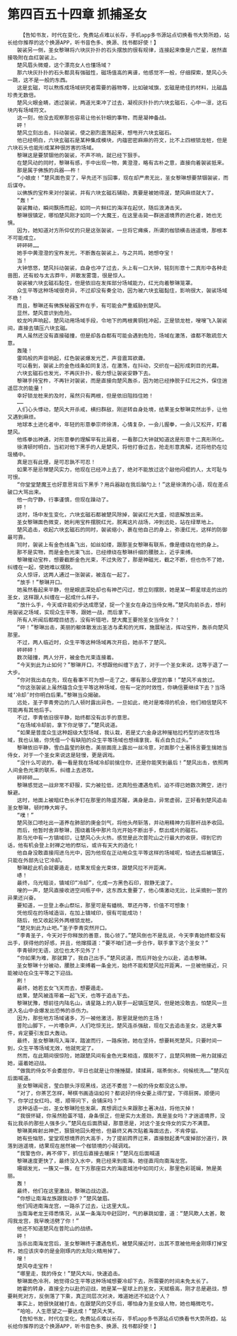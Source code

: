 # 第四百五十四章 抓捕圣女
        【告知书友，时代在变化，免费站点难以长存，手机app多书源站点切换看书大势所趋，站长给你推荐的这个换源APP，听书音色多、换源、找书都好使！】
       袈裟另一侧，圣女黎琳将六块灰扑扑的石头摆放的很有规律，连接起来像是六芒星，居然直接吸附在血红袈裟上。
       楚风眉头微蹙，这个漂亮女人也懂场域？
       那六块灰扑扑的石头都具有强磁性，磁场值高的离谱，他感觉不一般，仔细探索，楚风心头一跳，这不是一般的东西。
       这是玄磁，可以熬炼成场域研究者需要的器物等，比如破域旗，玄磁是绝佳的材料，比磁晶珍贵无数倍。
       楚风火眼金睛，透过袈裟，两道光束冲了过去，凝视灰扑扑的六块玄磁石，心中一凛，这石块内有场域符文。
       这一刻，他没去观察那些容易让他长针眼的事物，而是凝神备战。
       砰！
       楚风立刻出击，抖动袈裟，使之剧烈震荡起来，想甩开六块玄磁石。
       他已经明白，六块玄磁石是某种集成模块，内蕴密密麻麻的符文，比不上四根锁龙桩，但是六块石头也能形成某种很厉害的场域。
       黎琳这是要禁锢他的袈裟，不声不响，就已经下狠手。
       在楚风动的同时，黎琳有感，手中出现一物，黄澄澄，略有古朴之意，直接向着袈裟抵来。
       那是属于佛族的兵器——杵！
       “小娘皮！”楚风面色变了，早先还不当回事，现在却严肃无比，圣女黎琳想要禁锢袈裟，而后谋夺。
       以佛族的宝杵来对付袈裟，并有六块玄磁石辅助，真要是被她得逞，楚风麻烦就大了。
       “轰！”
       袈裟舞动，瞬间飘扬而起，如同一片鲜红的海洋在起伏，随后浪涛击天。
       黎琳很镇定，哪怕楚风刚才如同一个大魔王，在这里击毙一群逍遥境界的进化者，她也无惧。
       因为，她知道对方所仰仗的只是这张袈裟，一旦将它瘫痪，所谓的枷锁横击逍遥境，那根本不可能成立。
       砰砰砰……
       她手中黄澄澄的宝杵发光，不断轰在袈裟上，与之共鸣，她想夺宝！
       当！
       大钟悠悠，楚风抖动袈裟，自身也冲了过去，头上有一口大钟，铭刻形意十二真形中各种走兽图，还有蛟与太古莽牛，并散发雾霭，很是惊人。
       袈裟被六块玄磁石黏住，但是依旧在发挥部分场域能力，红光向着黎琳笼罩。
       众生平等这种场域很奇异，不过却没有奏全功，因为被六块玄磁黏住，影响很大，袈裟场域不稳！
       而且，黎琳还有佛族秘器宝杵在手，有可能会严重威胁到楚风。
       显然，楚风意识到危险。
       蛟龙吟声响起，楚风动用场域手段，令地下的两根黄铜柱冲起，正是锁龙桩，嗖嗖飞入袈裟间，直接去镇压六块玄磁。
       两人虽然还没有直接碰撞，但是却各自都有可能会遇到危险，场域在激荡，谁都不敢疏忽大意。
       轰隆！
       雷鸣般的声音响起，红色袈裟爆发光芒，声音震耳欲聋。
       可以看到，袈裟上的金色线条如同复活，在激荡，在抖动，交织在一起形成刺目的光幕。
       六块玄磁石也发光，不再灰扑扑，极力想让袈裟安静下去。
       黎琳手持宝杵，不再针对袈裟，而是直接向楚风轰杀，因为她已经挣脱于红光之外，保住逍遥层次的能量！
       幸好锁龙桩来的及时，虽然只有两根，但是依旧阻挡住她！
       ……
       人们心头悸动，楚风大开杀戒，横扫群敌，刚逆转自身处境，结果圣女黎琳突然出手，让他又遇到麻烦。
       地球本土进化者中，年轻的形意拳宗师徐清，心情复杂，一会儿握拳，一会儿又松开，盯着楚风。
       他练拳出神通，对形意拳的理解罕有比肩者，一看那口大钟就知道这是形意十二真形所化。
       徐清顿时明白，当初对他下黑手的人是楚风，将他打昏过去，抢走形意真解，还将他扔在垃圾桶中。
       真是岂有此理，是可忍孰不可忍！
       如果不是忌惮楚风实力，他现在已经冲上去了，绝对不能放过这个敲他闷棍的人，太可耻与可恨。
       “你堂堂楚魔王也好意思背后下黑手？用兵器敲在我后脑勺上！”这是徐清的心语，现在差点破口大骂出来。
       他一向宁静，行事谨慎，但现在躁动了。
       砰！
       这时，场中发生变化，六块玄磁石都被楚风除掉，袈裟红光大盛，彻底解放出来。
       圣女黎琳面色微变，她利用宝杵摆脱红光，脱离这片战场，冲到远处，站在绿草地上。
       楚风追击，收起六块玄磁石的同时，袈裟缩小，裹在他自己的身上，弥漫红光，这样的防御最可靠。
       同时，袈裟上有金色线条飞出，如丝如缕，跟那圣女黎琳有联系，像是缠绕在他的身上。
       那不是实物，而是金色光束飞出，已经缭绕在黎琳纤细的腰肢上，近乎束缚。
       黎琳催动宝杵，想要截断金色光束，不过失败了，那是神磁光，截之不断，但也伤不了她，纠缠在一起，使她难以摆脱。
       众人惊讶，这两人通过一张袈裟，被连在一起了。
       “放手！”黎琳开口。
       她虽然看起来平静，但是眼底深处却也有神芒闪过，想立刻摆脱，她是某一颗星球走的出的圣女，这样跟人纠缠在一起成什么样子。
       “放什么手，今天或许能初步达成愿望，捉一个圣女在身边当侍女用。”楚风向前杀去，想利用袈裟之场域，实现众生平等，跟她一战，而后拿下。
       所有人听闻后都瞠目结舌，没有听错吧，楚大魔王要抢圣女当侍女？！
       “砰！”黎琳出击，美丽的躯体散发出圣洁与柔和的光辉，施展秘法，挥动宝杵，轰杀向楚风那里。
       不过，两人临近时，众生平等这种场域再次开启，她杀不了楚风。
       砰砰砰！
       数次碰撞，两人分开，被金色光束连接着。
       “今天到此为止如何？”黎琳开口，不想跟他纠缠下去了，对于一个圣女来说，这等于退了一大步。
       “你对我出击在先，现在看事不可为想一走了之，哪有那么便宜的事！”楚风不肯放过。
       “你这张袈裟上虽然蕴含众生平等这种场域，但有一定的时效性，你确信要继续下去？当场域‘冷却’时你明白后果。”黎琳当众揭破。
       远处，圣子李青旁边的几人顿时露出异色，一旦如此，绝对是难得的机会，他们相信楚风不可能再有其他后手。
       不过，李青依旧很平静，始终都没有出手的意思。
       “在场域冷却前，拿下你足够了。”楚风说道。
       “如果是普度众生这种超级大型场域，我认栽，若是丈六金身这种摧枯拉朽型的进攻性场域，我也认输，你凭借一个有缺陷的众生平等场域也想缉拿我，有点自负过头。”
       黎琳依旧平静，雪白晶莹的肤色，美丽面庞上露出一丝冷意，对面那个土著扬言要生擒她当侍女，对于一个圣女来说这是轻慢，更是调戏。
       “没什么可说的，看一看是我在场域冷却前擒住你，还是你能笑到最后！”楚风出击，依照两人间金色光束的联系，纠缠上去进攻。
       砰砰砰……
       黎琳感觉这一战非常不舒服，实力被拉低，还真险些遭遇危机，迫不得已她数次腾空，进行躲避。
       这时，地面上被暗红色长矛钉在那里的陈盛苏醒，满身是血，异常虚弱，正好看到楚风追击圣女黎琳，顿时睁大眸子。
       “噗！”
       楚风张口喷吐出一道养在肺部的庚金剑气，将他头颅斩落，并动用精神力将那杆战矛收回。
       而后，他暂时舍弃黎琳，围绕着场中那片乌光开始不断出手，祭出成片的磁石。
       那乌光中有一方镇域印，让楚风心头火热，感觉是此次普陀山之行最大的收获，得到它的话，他有机会登上封禅之地的祭坛，或许有天大的造化！
       他自身没敢直接闯进乌光中，因为他现在正动用众生平等这样的场域呢，怕进去后被镇压，只能在外部先让它冷却。
       黎琳趁此机会就要遁走，结果发现金光束体，跟楚风拉不开距离。
       哧！
       最终，乌光暗淡，镇域印“冷却”，化成一方黑色石印，寂静无波了。
       嗖的一声，楚风直接收进空间瓶子中，这东西太重要了，他心情激动无比，比采摘到一筐的异果还兴奋。
       要知道，一旦登上泰山祭坛，那里可是有蟠桃、草还丹等，价值不可想象！
       凭他现在的场域造诣，在加上镇域印，很有可能成功！
       随后，他又收起另外两根锁龙桩。
       “楚兄到此为止吧。”圣子李青突然开口。
       “李青圣子，今天对于你释放的善意，我心领了。”楚风倒也不是乱说，今天李青始终都没有出手，获得他的好感，并且，他撺掇道：“要不咱们进一步合作，联手拿下这个圣女？”
       李青顿时无语，这位也太不见外了！
       “你如果为难，那就算了，我自己出手。”楚风说道，而后开始全力以赴，追击黎琳。
       圣女黎琳十分被动，腰肢上束缚着一条金光，始终不能和楚风拉开距离，一旦被他接近，只能被动在众生平等之下迎战。
       刷！
       最终，她若玄女飞天而去，想要遁走。
       结果，楚风被连带着一起飞天，也等于追击下去。
       黎琳犹豫，想前往内陆名山，请星路上的人联手一起镇压楚风，但是她没敢去，怕楚风一旦进入名山中会爆发出恐怖的杀伤力。
       因为，那些地方场域诸多，万一被他激活，那里就是他的主场！
       普陀山脚下，一片嘈杂声，人们吃惊无比，楚风连杀强敌，现在又去追击圣女，这是大事件，肯定要引发巨大轰动。
       最终，圣女黎琳闯入海洋，踏波而行，一路疾驰，她在坚持，想要耗死楚风，只要时间一到，众生平等场域无效，他就死定了。
       然而，在此期间很惊险，她跟楚风间有金色光束相连，摆脱不了，且楚风稍微一用力就接近她，逼着她迎战。
       “做我的侍女不会委屈你，平日也就是让你捶捶腿，揉揉肩，端茶倒水，伺候梳洗……”楚风在后面喊道。
       圣女黎琳闻言，莹白额头浮现黑线，这还不委屈？一般的侍女都没这么惨。
       “对了，你茶艺怎样，琴棋书画造诣如何？都说好的侍女要上得厅堂，下得厨房。顺便问下，你学过女红吗，嗯，顺带问下，会铺床吗？”
       这种话语一出，圣女黎琳险些发飙，真想调过头来跟那土著决战，将他灭掉！
       “我很怀疑，你虽然脸蛋不错，身条很正，但是实力太差劲，真是圣女吗？才逍遥境界，没有比我杀的那些人强多少。”楚风在后面质疑，那意思是，对这个圣女侍女的实力不满意。
       黎琳美眸射出神芒，狠狠地回头瞪他，但最终又再次贴着海面远去，不肯停留。
       她有些恼怒，堂堂观想境界的大高手，为了提前跨界过来，直接鼓起勇气废掉部分道行，跌落到逍遥境，结果现在居然被一个枷锁境的小贼调戏。
       “我警告你，再不停下，抓住后直接去暖床！”楚风在后面喊道
       黎琳速度更快了，最终没入水中，竟已经来到南海，她径直闯向南海龙宫。
       珊瑚发光，一簇又一簇，在下方那座巨大的海底城池中如同灯火，那里色彩斑斓，煞是美丽。
       轰！
       最终，他们在这里激战，黎琳边战边退。
       “你想让南海龙族跟我动手？”楚风皱眉。
       他们闯进南海龙宫，一路杀了过去，让这里大乱。
       当南海老龙王得悉情况，从某一条海沟中赶回时，气的暴跳如雷，道：“楚风欺人太甚，敢闯我龙宫，我早晚活劈了你！”
       他还不知道楚风在普陀山的战绩。
       砰！
       当杀出南海龙宫后，圣女黎琳终于遭遇危机，被楚风接近时，出其不意被他用金刚琢打掉宝杵，她应该庆幸的是金刚琢内的太阳火精用掉了。
       嗖！
       楚风夺走宝杵！
       “哪里走，我的侍女！”楚风大叫，快速追击。
       黎琳面色冷冽，她觉得众生平等这种场域想要冷却下去，所需要的时间未免太长了。
       她霍的转身，直接全力以赴的迎战，她是某一星球上的圣女，天赋极高，刚才总是避战，想要耗死对方，反倒落了下乘，真正同层次对决，难道她还不如这个人？
       事实上，她很快就被打击，在跟楚风的交手后，哪怕身为圣女级人物，她也略微吃亏。
       “哈哈，人生愿望之一要达成！”楚风大笑。
       【告知书友，时代在变化，免费站点难以长存，手机app多书源站点切换看书大势所趋，站长给你推荐的这个换源APP，听书音色多、换源、找书都好使！】